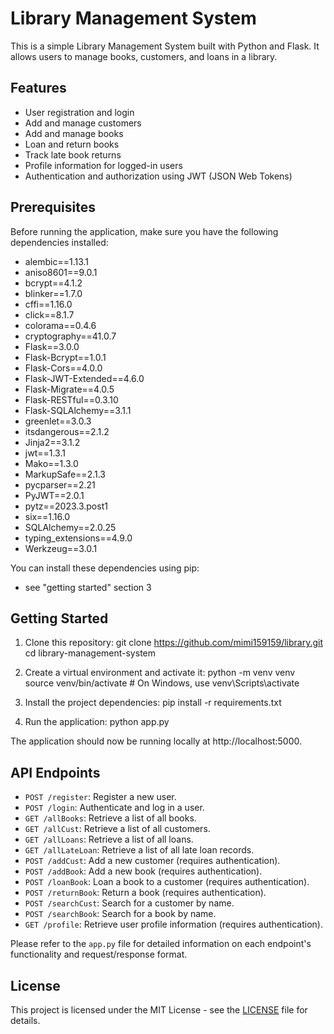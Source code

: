 # Library Management System

This is a simple Library Management System built with Python and Flask. It allows users to manage books, customers, and loans in a library.

## Features

- User registration and login
- Add and manage customers
- Add and manage books
- Loan and return books
- Track late book returns
- Profile information for logged-in users
- Authentication and authorization using JWT (JSON Web Tokens)

## Prerequisites

Before running the application, make sure you have the following dependencies installed:

- alembic==1.13.1
- aniso8601==9.0.1
- bcrypt==4.1.2
- blinker==1.7.0
- cffi==1.16.0
- click==8.1.7
- colorama==0.4.6
- cryptography==41.0.7
- Flask==3.0.0
- Flask-Bcrypt==1.0.1
- Flask-Cors==4.0.0
- Flask-JWT-Extended==4.6.0
- Flask-Migrate==4.0.5
- Flask-RESTful==0.3.10
- Flask-SQLAlchemy==3.1.1
- greenlet==3.0.3
- itsdangerous==2.1.2
- Jinja2==3.1.2
- jwt==1.3.1
- Mako==1.3.0
- MarkupSafe==2.1.3
- pycparser==2.21
- PyJWT==2.0.1
- pytz==2023.3.post1
- six==1.16.0
- SQLAlchemy==2.0.25
- typing_extensions==4.9.0
- Werkzeug==3.0.1


You can install these dependencies using pip:
- see "getting started" section 3

## Getting Started

1. Clone this repository:
git clone https://github.com/mimi159159/library.git
cd library-management-system


2. Create a virtual environment and activate it:
python -m venv venv
source venv/bin/activate # On Windows, use venv\Scripts\activate


3. Install the project dependencies:
pip install -r requirements.txt


4. Run the application:
python app.py


The application should now be running locally at http://localhost:5000.

## API Endpoints

- `POST /register`: Register a new user.
- `POST /login`: Authenticate and log in a user.
- `GET /allBooks`: Retrieve a list of all books.
- `GET /allCust`: Retrieve a list of all customers.
- `GET /allLoans`: Retrieve a list of all loans.
- `GET /allLateLoan`: Retrieve a list of all late loan records.
- `POST /addCust`: Add a new customer (requires authentication).
- `POST /addBook`: Add a new book (requires authentication).
- `POST /loanBook`: Loan a book to a customer (requires authentication).
- `POST /returnBook`: Return a book (requires authentication).
- `POST /searchCust`: Search for a customer by name.
- `POST /searchBook`: Search for a book by name.
- `GET /profile`: Retrieve user profile information (requires authentication).

Please refer to the `app.py` file for detailed information on each endpoint's functionality and request/response format.

## License

This project is licensed under the MIT License - see the [LICENSE](LICENSE) file for details.


